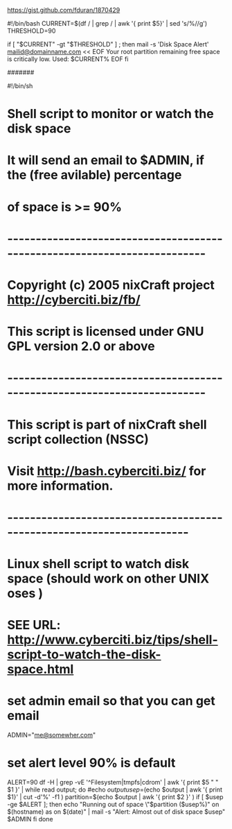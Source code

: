 https://gist.github.com/fduran/1870429

#!/bin/bash
CURRENT=$(df / | grep / | awk '{ print $5}' | sed 's/%//g')
THRESHOLD=90

if [ "$CURRENT" -gt "$THRESHOLD" ] ; then
    mail -s 'Disk Space Alert' mailid@domainname.com << EOF
Your root partition remaining free space is critically low. Used: $CURRENT%
EOF
fi




#######



#!/bin/sh
# Shell script to monitor or watch the disk space
# It will send an email to $ADMIN, if the (free avilable) percentage 
# of space is >= 90% 
# -------------------------------------------------------------------------
# Copyright (c) 2005 nixCraft project <http://cyberciti.biz/fb/>
# This script is licensed under GNU GPL version 2.0 or above
# -------------------------------------------------------------------------
# This script is part of nixCraft shell script collection (NSSC)
# Visit http://bash.cyberciti.biz/ for more information.
# ----------------------------------------------------------------------
# Linux shell script to watch disk space (should work on other UNIX oses )
# SEE URL: http://www.cyberciti.biz/tips/shell-script-to-watch-the-disk-space.html
# set admin email so that you can get email
ADMIN="me@somewher.com"
# set alert level 90% is default
ALERT=90
df -H | grep -vE '^Filesystem|tmpfs|cdrom' | awk '{ print $5 " " $1 }' | while read output;
do
  #echo $output
  usep=$(echo $output | awk '{ print $1}' | cut -d'%' -f1  )
  partition=$(echo $output | awk '{ print $2 }' )
  if [ $usep -ge $ALERT ]; then
    echo "Running out of space \"$partition ($usep%)\" on $(hostname) as on $(date)" | 
     mail -s "Alert: Almost out of disk space $usep" $ADMIN
  fi
done
